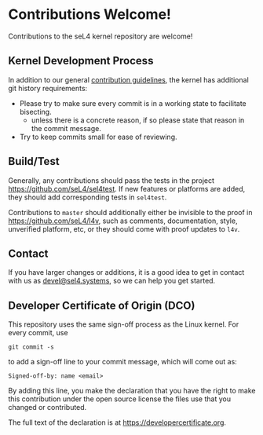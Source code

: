 <!--
     Copyright 2020, Data61, CSIRO (ABN 41 687 119 230)

     SPDX-License-Identifier: CC-BY-SA-4.0
-->

# Contributions Welcome!

Contributions to the seL4 kernel repository are welcome!

## Kernel Development Process

In addition to our general [contribution guidelines][1], the kernel has additional git history requirements:

* Please try to make sure every commit is in a working state to facilitate bisecting.
    + unless there is a concrete reason, if so please state that reason in the commit message.
* Try to keep commits small for ease of reviewing.

[1]: https://docs.sel4.systems/Contributing

## Build/Test

Generally, any contributions should pass the tests in the project
<https://github.com/seL4/sel4test>. If new features or platforms are added,
they should add corresponding tests in `sel4test`.

Contributions to `master` should additionally either be invisible to the proof
in <https://github.com/seL4/l4v>, such as comments, documentation, style,
unverified platform, etc, or they should come with proof updates to `l4v`.

## Contact

If you have larger changes or additions, it is a good idea to get in contact
with us as <devel@sel4.systems>, so we can help you get started.

## Developer Certificate of Origin (DCO)

This repository uses the same sign-off process as the Linux kernel. For every
commit, use

    git commit -s

to add a sign-off line to your commit message, which will come out as:

    Signed-off-by: name <email>

By adding this line, you make the declaration that you have the right to make
this contribution under the open source license the files use that you changed
or contributed.

The full text of the declaration is at <https://developercertificate.org>.
